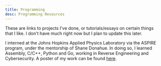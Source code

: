 ```yaml
---
title: Programming
desc: Programming Resources
---
```


These are links to projects I've done, or tutorials/essays
on certain things that I like. I don't have much right now
but I plan to update this later.

I interned at the Johns Hopkins Applied Physics Laboratory via the ASPIRE
program, under the mentorship of Shane Donahue. In doing so, I learned
Assembly, C/C++, Python and Go, working in Reverse Engineering and Cybersecurity.
A poster of my work can be found [here](https://aspireshowcase.dunked.com/llm-guided-program-exploration-and-analysis-of-computer-security-challenges-by-albert-cao).
